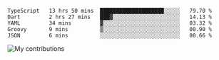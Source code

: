 <!--START_SECTION:waka-->
```text
TypeScript   13 hrs 50 mins  ████████████████████░░░░░   79.70 % 
Dart         2 hrs 27 mins   ███▓░░░░░░░░░░░░░░░░░░░░░   14.13 % 
YAML         34 mins         ▓░░░░░░░░░░░░░░░░░░░░░░░░   03.32 % 
Groovy       9 mins          ▒░░░░░░░░░░░░░░░░░░░░░░░░   00.90 % 
JSON         6 mins          ░░░░░░░░░░░░░░░░░░░░░░░░░   00.66 % 
```
<!--END_SECTION:waka-->
<img src="https://github-readme-streak-stats.herokuapp.com/?user=pahas&theme=white" alt="My contributions" />
